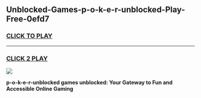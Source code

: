 
## Unblocked-Games-p-o-k-e-r-unblocked-Play-Free-0efd7
<h3>
<a href="https://premium76.site?title=p-o-k-e-r-unblocked&ref=18A1">CLICK TO PLAY</a></h3>
<hr>

<h3>
<a href="https://premium76.site?title=p-o-k-e-r-unblocked&ref=18A1">CLICK 2 PLAY</a>
  
</h3>

<a href="https://premium76.site?title=p-o-k-e-r-unblocked&ref=18A1"><img src="https://clearcache.store/games.png"></a>


**p-o-k-e-r-unblocked games unblocked: Your Gateway to Fun and Accessible Online Gaming**
